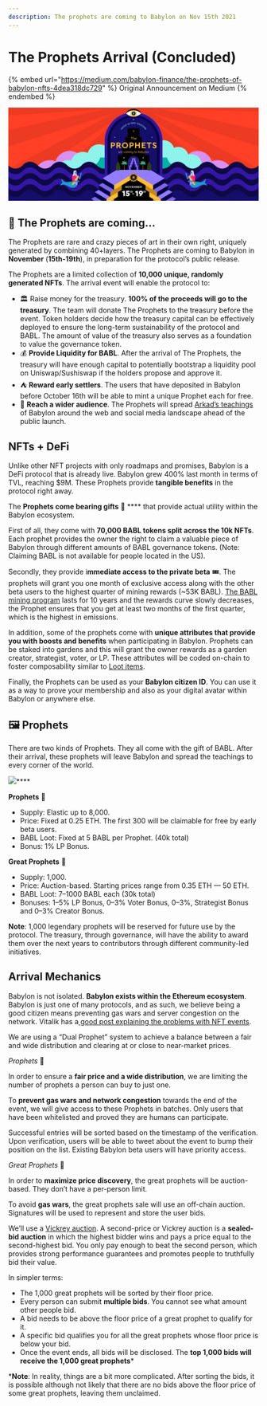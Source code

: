 ```yaml
---
description: The prophets are coming to Babylon on Nov 15th 2021
---
```


# The Prophets Arrival (Concluded)

{% embed url="https://medium.com/babylon-finance/the-prophets-of-babylon-nfts-4dea318dc729" %}
Original Announcement on Medium
{% endembed %}

![The Arrival](<../../.gitbook/assets/image (20).png>)

## 🔮 The Prophets are coming… <a href="#d2dc" id="d2dc"></a>

The Prophets are rare and crazy pieces of art in their own right, uniquely generated by combining 40+layers. The Prophets are coming to Babylon in **November** (**15th-19th**), in preparation for the protocol’s public release.

The Prophets are a limited collection of **10,000 unique, randomly generated NFTs**. The arrival event will enable the protocol to:

* 🏛️ Raise money for the treasury. **100% of the proceeds will go to the treasury**. The team will donate The Prophets to the treasury before the event. Token holders decide how the treasury capital can be effectively deployed to ensure the long-term sustainability of the protocol and BABL. The amount of value of the treasury also serves as a foundation to value the governance token.
* 💰 **Provide Liquidity for BABL**. After the arrival of The Prophets, the treasury will have enough capital to potentially bootstrap a liquidity pool on Uniswap/Sushiswap if the holders propose and approve it.
* ⛺ **Reward early settlers**. The users that have deposited in Babylon before October 16th will be able to mint a unique Prophet each for free.
* 📰 **Reach a wider audience**. The Prophets will spread [Arkad’s teachings](https://en.wikipedia.org/wiki/The\_Richest\_Man\_in\_Babylon) of Babylon around the web and social media landscape ahead of the public launch.

## NFTs + DeFi <a href="#7da9" id="7da9"></a>

Unlike other NFT projects with only roadmaps and promises, Babylon is a DeFi protocol that is already live. Babylon grew 400% last month in terms of TVL, reaching $9M. These Prophets provide **tangible benefits** in the protocol right away.

The **Prophets come bearing gifts** 🎁 **** that provide actual utility within the Babylon ecosystem.

First of all, they come with **70,000 BABL tokens split across the 10k NFTs**. Each prophet provides the owner the right to claim a valuable piece of Babylon through different amounts of BABL governance tokens. (Note: Claiming BABL is not available for people located in the US).

Secondly, they provide i**mmediate access to the private beta** 🎟️. The prophets will grant you one month of exclusive access along with the other beta users to the highest quarter of mining rewards (\~53K BABL). [The BABL mining program](https://medium.com/p/52c8dbf31065/edit) lasts for 10 years and the rewards curve slowly decreases, the Prophet ensures that you get at least two months of the first quarter, which is the highest in emissions.

In addition, some of the prophets come with **unique attributes that provide you with boosts and benefits** when participating in Babylon. Prophets can be staked into gardens and this will grant the owner rewards as a garden creator, strategist, voter, or LP. These attributes will be coded on-chain to foster composability similar to [Loot items](https://www.lootproject.com/).

Finally, the Prophets can be used as your **Babylon citizen ID**. You can use it as a way to prove your membership and also as your digital avatar within Babylon or anywhere else.

## 🖼️ Prophets <a href="#c02c" id="c02c"></a>

There are two kinds of Prophets. They all come with the gift of BABL. After their arrival, these prophets will leave Babylon and spread the teachings to every corner of the world.

![](https://miro.medium.com/max/1000/1\*s\_KdLM\_rQ\_VVdkhS9Pi0JQ.gif)****

**Prophets** 🔮

* Supply: Elastic up to 8,000.
* Price: Fixed at 0.25 ETH. The first 300 will be claimable for free by early beta users.
* BABL Loot: Fixed at 5 BABL per Prophet. (40k total)
* Bonus: 1% LP Bonus.

**Great Prophets** 👑

* Supply: 1,000.
* Price: Auction-based. Starting prices range from 0.35 ETH — 50 ETH.
* BABL Loot: 7–1000 BABL each (30k total)
* Bonuses: 1–5% LP Bonus, 0–3% Voter Bonus, 0–3%, Strategist Bonus and 0–3% Creator Bonus.

**Note**: 1,000 legendary prophets will be reserved for future use by the protocol. The treasury, through governance, will have the ability to award them over the next years to contributors through different community-led initiatives.

## Arrival Mechanics <a href="#bfca" id="bfca"></a>

Babylon is not isolated. **Babylon exists within the Ethereum ecosystem**. Babylon is just one of many protocols, and as such, we believe being a good citizen means preventing gas wars and server congestion on the network. Vitalik has a[ good post explaining the problems with NFT events](https://vitalik.ca/general/2021/08/22/prices.html).

We are using a “Dual Prophet” system to achieve a balance between a fair and wide distribution and clearing at or close to near-market prices.

_Prophets_ 🔮

In order to ensure a **fair price and a wide distribution**, we are limiting the number of prophets a person can buy to just one.

To **prevent gas wars and network congestion** towards the end of the event, we will give access to these Prophets in batches. Only users that have been whitelisted and proved they are humans can participate.

Successful entries will be sorted based on the timestamp of the verification. Upon verification, users will be able to tweet about the event to bump their position on the list. Existing Babylon beta users will have priority access.

_Great Prophets_ 👑

In order to **maximize price discovery**, the great prophets will be auction-based. They don’t have a per-person limit.

To avoid **gas wars**, the great prophets sale will use an off-chain auction. Signatures will be used to represent and store the user bids.

We’ll use a [Vickrey auction](http://timroughgarden.org/f13/l/l2.pdf). A second-price or Vickrey auction is a **sealed-bid auction** in which the highest bidder wins and pays a price equal to the second-highest bid. You only pay enough to beat the second person, which provides strong performance guarantees and promotes people to truthfully bid their value.

In simpler terms:

* The 1,000 great prophets will be sorted by their floor price.
* Every person can submit **multiple bids**. You cannot see what amount other people bid.
* A bid needs to be above the floor price of a great prophet to qualify for it.
* A specific bid qualifies you for all the great prophets whose floor price is below your bid.
* Once the event ends, all bids will be disclosed. The **top 1,000 bids will receive the 1,000 great prophets**\*

\***Note**: In reality, things are a bit more complicated. After sorting the bids, it is possible although not likely that there are no bids above the floor price of some great prophets, leaving them unclaimed.
